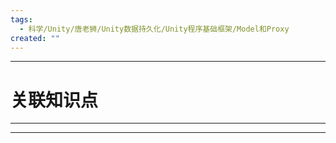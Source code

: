 ```yaml
---
tags:
  - 科学/Unity/唐老狮/Unity数据持久化/Unity程序基础框架/Model和Proxy
created: ""
---
```


---
# 关联知识点



---




---